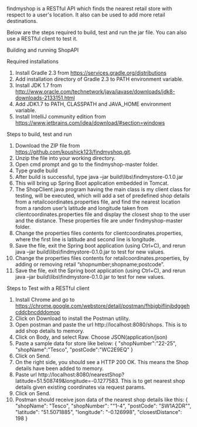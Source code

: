 findmyshop is a RESTful API which finds the nearest retail store with respect to a user's location.
It also can be used to add more retail destinations.

Below are the steps required to build, test and run the jar file. You can also use a RESTful client to test it.

Building and running ShopAPI

Required installations

1.	Install Gradle 2.3 from https://services.gradle.org/distributions
2.	Add installation directory of Gradle 2.3 to PATH environment variable.
3.	Install JDK 1.7 from http://www.oracle.com/technetwork/java/javase/downloads/jdk8-downloads-2133151.html
4.	Add JDK1.7 to PATH, CLASSPATH and JAVA_HOME environment variable.
5.	Install IntelliJ community edition from https://www.jetbrains.com/idea/download/#section=windows


Steps to build, test and run

1.	Download the ZIP file from https://github.com/koushick123/findmyshop.git.
2.	Unzip the file into your working directory.
3.	Open cmd prompt and go to the findmyshop-master folder.
4.	Type gradle build
5.	After build is successful, type java –jar build\libs\findmystore-0.1.0.jar
6.	This will bring up Spring Boot application embedded in Tomcat.
7.	The ShopClient.java program having the main class is my client class for testing, will be executed, which will add a set of predefined shop details from a retailcoordinates.properties file, and find the nearest location from a random user’s latitude and longitude taken from clientcoordinates.properties file and display the closest shop to the user and the distance. These properties file are under findmyshop-master folder.
8.	Change the properties files contents for clientcoordinates.properties, where the first line is latitude and second line is longitude.
9.	Save the file, exit the Spring boot application (using Ctrl+C), and rerun java –jar build\libs\findmystore-0.1.0.jar to test for new values.
10.	Change the properties files contents for retailcoordinates.properties, by adding or removing retail “shopnumber;shopname;postcode”.
11.	Save the file, exit the Spring boot application (using Ctrl+C), and rerun java –jar build\libs\findmystore-0.1.0.jar to test for new values.


Steps to Test with a RESTful client

1.	Install Chrome and go to https://chrome.google.com/webstore/detail/postman/fhbjgbiflinjbdggehcddcbncdddomop
2.	Click on Download to install the Postman utility.
3.	Open postman and paste the url http://localhost:8080/shops. This is to add shop details to memory.
4.	Click on Body, and select Raw. Choose JSON(application/json)
5.	Paste a sample data for store like below:
{
    "shopNumber":"22-25",
    "shopName":"Tesco",
    "postCode":"WC2E9EQ"
}
6.	Click on Send.
7.	On the right side, you should see a HTTP 200 OK. This means the Shop details have been added to memory.
8.	Paste url http://localhost:8080/nearestShop?latitude=51.508749&longitude=-0.1277583. This is to get nearest shop details given existing coordinates via request params.
9.	Click on Send.
10.	Postman should receive json data of the nearest shop details like this:
{
  "shopName": "Tesco",
  "shopNumber": "\"1-4",
  "postCode": "SW1A2DR\"",
  "latitude": "51.5071885",
  "longitude": "-0.126998",
  "closestDistance": 198
}
